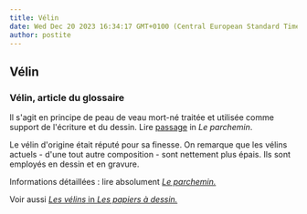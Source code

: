 ```yaml
---
title: Vélin
date: Wed Dec 20 2023 16:34:17 GMT+0100 (Central European Standard Time)
author: postite
---
```


## Vélin
### Vélin, article du glossaire
 Il s'agit en principe de peau de veau mort-né traitée et utilisée comme support de l'écriture et du dessin. Lire [passage](parchemin.html#velin) in _Le parchemin_. 

Le vélin d'origine était réputé pour sa finesse. On remarque que les vélins actuels - d'une tout autre composition - sont nettement plus épais. Ils sont employés en dessin et en gravure.

Informations détaillées : lire absolument _[Le parchemin.](parchemin.html)_

Voir aussi [_Les vélins_ in _Les papiers à dessin._](papiersadessin.html#velins)

